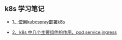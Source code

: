 ## k8s 学习笔记


- [1、使用kubespray部署k8s](https://github.com/boilingfrog/Go-POINT/tree/master/golang/bufio)  

- [2、k8s 中几个主要组件的作用，pod,service,ingress](https://github.com/boilingfrog/Go-POINT/blob/master/k8s/2%E3%80%81k8s%E6%80%BB%E4%BD%93%E6%A6%82%E8%A7%88.md)    



















































